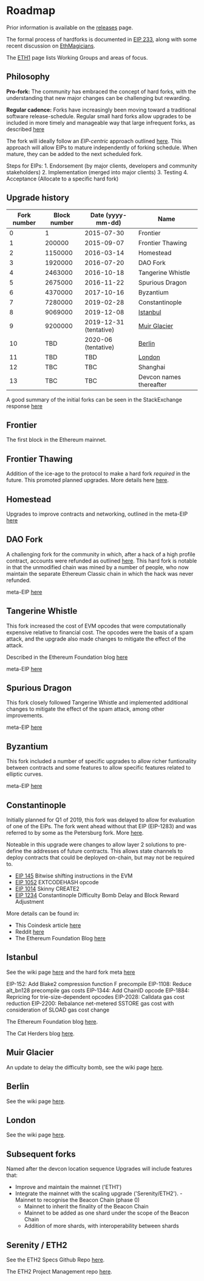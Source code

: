 # Roadmap

Prior information is available on the [releases](/releases) page.

The formal process of hardforks is documented in [EIP 233](https://eips.ethereum.org/EIPS/eip-233), along with some recent discussion on [EthMagicians](https://ethereum-magicians.org/t/eep-5-ethereum-hardfork-process-request-for-collaboration/2305).

The [ETH1](/eth1) page lists Working Groups and areas of focus.

## Philosophy

**Pro-fork:** The community has embraced the concept of hard forks, with the understanding that new major changes can be challenging but rewarding.

**Regular cadence:** Forks have increasingly been moving toward a traditional software release-schedule. Regular small hard forks allow upgrades to be included in more timely and manageable way that large infrequent forks, as described [here](https://ethereum-magicians.org/t/more-frequent-smaller-hardforks-vs-less-frequent-larger-ones/2929/28) 

The fork will ideally follow an _EIP-centric_ approach outlined [here](https://notes.ethereum.org/@holiman/S1ELAYY7S?type=view). This approach will allow EIPs to mature independently of forking schedule. When mature, they can be added to the next scheduled fork.

Steps for EIPs:
1\. Endorsement (by major clients, developers and community stakeholders)
2\. Implementation (merged into major clients)
3\. Testing
4\. Acceptance (Allocate to a specific hard fork)

## Upgrade history

| Fork number | Block number | Date (yyyy-mm-dd)      | Name                                  |
| ----------- | ------------ | ---------------------- | ------------------------------------- |
| 0           | 1            | 2015-07-30             | Frontier                              |
| 1           | 200000       | 2015-09-07             | Frontier Thawing                      |
| 2           | 1150000      | 2016-03-14             | Homestead                             |
| 3           | 1920000      | 2016-07-20             | DAO Fork                              |
| 4           | 2463000      | 2016-10-18             | Tangerine Whistle                     |
| 5           | 2675000      | 2016-11-22             | Spurious Dragon                       |
| 6           | 4370000      | 2017-10-16             | Byzantium                             |
| 7           | 7280000      | 2019-02-28             | Constantinople                        |
| 8           | 9069000      | 2019-12-08             | [Istanbul](/roadmap/istanbul)         |
| 9           | 9200000      | 2019-12-31 (tentative) | [Muir Glacier](/roadmap/muir_glacier) |
| 10          | TBD          | 2020-06 (tentative)    | [Berlin](/roadmap/berlin)             |
| 11          | TBD          | TBD                    | [London](/roadmap/london)             |
| 12          | TBC          | TBC                    | Shanghai                              |
| 13          | TBC          | TBC                    | Devcon names thereafter               |

A good summary of the initial forks can be seen in the StackExchange response [here](https://ethereum.stackexchange.com/questions/13014/please-provide-a-summary-of-the-ethereum-hard-forks/13015#13015)

## Frontier

The first block in the Ethereum mainnet.

## Frontier Thawing

Addition of the ice-age to the protocol to make a hard fork _required_ in the future. This promoted planned upgrades. More details here [here](https://blog.ethereum.org/2015/08/04/ethereum-protocol-update-1/).

## Homestead

Upgrades to improve contracts and networking, outlined in the meta-EIP [here](https://eips.ethereum.org/EIPS/eip-606)

## DAO Fork

A challenging fork for the community in which, after a hack of a high profile contract, accounts were refunded as outlined [here](https://ethereum.stackexchange.com/questions/7832/give-a-summary-of-the-fork-state-changes-in-block-1920000). This hard fork is notable in that the unmodified chain was mined by a number of people, who now maintain the separate Ethereum Classic chain in which the hack was never refunded.

meta-EIP [here](https://eips.ethereum.org/EIPS/eip-779)

## Tangerine Whistle

This fork increased the cost of EVM opcodes that were computationally expensive relative to financial cost. The opcodes were the basis of a spam attack, and the upgrade also made changes to mitigate the effect of the attack.

Described in the Ethereum Foundation blog [here](https://blog.ethereum.org/2016/10/18/faq-upcoming-ethereum-hard-fork/)

meta-EIP [here](https://eips.ethereum.org/EIPS/eip-608)

## Spurious Dragon

This fork closely followed Tangerine Whistle and implemented additional changes to mitigate the effect of the spam attack, among other improvements.

meta-EIP [here](https://eips.ethereum.org/EIPS/eip-607)

## Byzantium

This fork included a number of specific upgrades to allow richer funtionality between contracts and some features to allow specific features related to elliptic curves.

meta-EIP [here](https://eips.ethereum.org/EIPS/eip-609)

## Constantinople

Initially planned for Q1 of 2019, this fork was delayed to allow for evaluation of one of the EIPs. The fork went ahead without that EIP (EIP-1283) and was referred to by some as the Petersburg fork. More [here](/roadmap/petersburg).

Noteable in this upgrade were changes to allow layer 2 solutions to pre-define the addresses of future contracts. This allows state channels to deploy contracts that could be deployed on-chain, but may not be required to.

-   [EIP 145](https://eips.ethereum.org/EIPS/eip-145) Bitwise shifting instructions in the EVM
-   [EIP 1052](https://eips.ethereum.org/EIPS/eip-1052) EXTCODEHASH opcode
-   [EIP 1014](https://eips.ethereum.org/EIPS/eip-1014) Skinny CREATE2
-   [EIP 1234](https://eips.ethereum.org/EIPS/eip-1234) Constantinople Difficulty Bomb Delay and Block Reward Adjustment

More details can be found in:

-   This Coindesk article [here](https://www.coindesk.com/constantinople-ahead-what-you-need-to-know-about-ethereums-big-upgrade)
-   Reddit [here](https://www.reddit.com/r/ethereum/comments/abv70c/heres_a_summary_of_the_constantinople_update/)
-   The Ethereum Foundation Blog [here](https://blog.ethereum.org/2019/01/11/ethereum-constantinople-upgrade-announcement/)

## Istanbul

See the wiki page [here](/roadmap/istanbul) and the hard fork meta [here](https://eips.ethereum.org/EIPS/eip-1679)

EIP-152: Add Blake2 compression function F precompile
EIP-1108: Reduce alt_bn128 precompile gas costs
EIP-1344: Add ChainID opcode
EIP-1884: Repricing for trie-size-dependent opcodes
EIP-2028: Calldata gas cost reduction
EIP-2200: Rebalance net-metered SSTORE gas cost with consideration of SLOAD gas cost change

The Ethereum Foundation blog [here](https://blog.ethereum.org/2019/11/20/ethereum-istanbul-upgrade-announcement/).

The Cat Herders blog [here](https://medium.com/ethereum-cat-herders/istanbul-testnets-are-coming-53973bcea7df).

## Muir Glacier

An update to delay the difficulty bomb, see the wiki page [here](/roadmap/muir_glacier).

## Berlin

See the wiki page [here](/roadmap/berlin).

## London

See the wiki page [here](/roadmap/london).

## Subsequent forks

Named after the devcon location sequence
Upgrades will include features that:

-   Improve and maintain the mainnet ('ETH1')
-   Integrate the mainnet with the scaling upgrade ('Serenity/ETH2'). 
    		\- Mainnet to recognise the Beacon Chain (phase 0)
    -   Mainnet to inherit the finality of the Beacon Chain
    -   Mainnet to be added as one shard under the scope of the Beacon Chain
    -   Addition of more shards, with interoperability between shards

## Serenity / ETH2

See the ETH2 Specs Github Repo [here](https://github.com/ethereum/eth2.0-specs).

The ETH2 Project Management repo [here](https://github.com/ethereum/eth2.0-pm).
